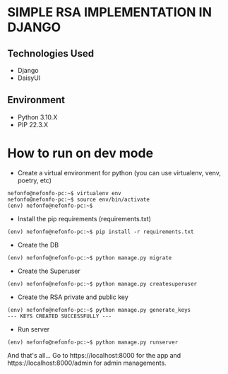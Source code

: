 # SIMPLE RSA IMPLEMENTATION IN DJANGO

## Technologies Used
- Django
- DaisyUI

## Environment
- Python 3.10.X
- PIP 22.3.X

# How to run on dev mode

- Create a virtual environment for python (you can use virtualenv, venv, poetry, etc)

```console
nefonfo@nefonfo-pc:~$ virtualenv env
nefonfo@nefonfo-pc:~$ source env/bin/activate
(env) nefonfo@nefonfo-pc:~$ 
```

- Install the pip requirements (requirements.txt)
```console
(env) nefonfo@nefonfo-pc:~$ pip install -r requirements.txt
```

- Create the DB
```console
(env) nefonfo@nefonfo-pc:~$ python manage.py migrate
```

- Create the Superuser
```console
(env) nefonfo@nefonfo-pc:~$ python manage.py createsuperuser
```

- Create the RSA private and public key
```console
(env) nefonfo@nefonfo-pc:~$ python manage.py generate_keys
--- KEYS CREATED SUCCESSFULLY ---
```

- Run server
```console
(env) nefonfo@nefonfo-pc:~$ python manage.py runserver
```

And that's all... Go to https://localhost:8000 for the app and https://localhost:8000/admin for admin managements. 
